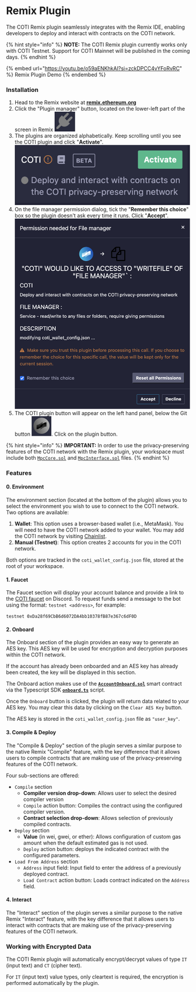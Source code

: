 # Remix Plugin

The COTI Remix plugin seamlessly integrates with the Remix IDE, enabling developers to deploy and interact with contracts on the COTI network.

{% hint style="info" %}
**NOTE:** The COTI Remix plugin currently works only with COTI Testnet. Support for COTI Mainnet will be published in the coming days.
{% endhint %}

{% embed url="https://youtu.be/o59aENKhkAI?si=zckDPCC4vYFoRvRC" %}
Remix Plugin Demo
{% endembed %}

### Installation

1. Head to the Remix website at [**remix.ethereum.org**](https://remix.ethereum.org/)
2. Click the "Plugin manager" button, located on the lower-left part of the screen in Remix <img src="../../.gitbook/assets/image (8).png" alt="" data-size="line">
3. The plugins are organized alphabetically. Keep scrolling until you see the COTI plugin and click "**Activate**".\
   ![](<../../.gitbook/assets/image (10).png>)
4. On the file manager permission dialog, tick the "**Remember this choice**" box so the plugin doesn't ask every time it runs. Click "**Accept**".\
   ![](<../../.gitbook/assets/image (11).png>)
5. The COTI plugin button will appear on the left hand panel, below the Git button <img src="../../.gitbook/assets/image (12).png" alt="" data-size="line">. Click on the plugin button.



{% hint style="info" %}
**IMPORTANT:** In order to use the privacy-preserving features of the COTI network with the Remix plugin, your workspace must include both [`MpcCore.sol`](https://github.com/coti-io/confidentiality-contracts/blob/main/contracts/lib/MpcCore.sol) and [`MpcInterface.sol`](https://github.com/coti-io/confidentiality-contracts/blob/main/contracts/lib/MpcInterface.sol) files.
{% endhint %}

### Features

#### 0. Environment

The environment section (located at the bottom of the plugin) allows you to select the environment you wish to use to connect to the COTI network. Two options are available:

1. **Wallet**: This option uses a browser-based wallet (i.e., MetaMask). You will need to have the COTI network added to your wallet. You may add the COTI network by visiting [Chainlist](https://chainlist.org/chain/13068200).
2. **Manual (Testnet)**: This option creates 2 accounts for you in the COTI network.

Both options are tracked in the `coti_wallet_config.json` file, stored at the root of your workspace.

#### 1. Faucet

The Faucet section will display your account balance and provide a link to the [COTI faucet](https://faucet.coti.io/) on Discord. To request funds send a message to the bot using the format: `testnet <address>`, for example:

```
testnet 0xDa28f69CbB6d6072DA4bb10378fB87e367c6dF0D
```

#### 2. Onboard

The Onboard section of the plugin provides an easy way to generate an AES key. This AES key will be used for encryption and decryption purposes within the COTI network.

If the account has already been onboarded and an AES key has already been created, the key will be displayed in this section.

The Onboard action makes use of the [**`AccountOnboard.sol`**](https://github.com/coti-io/confidentiality-contracts/blob/main/contracts/AccountOnboard/AccountOnboard.sol) smart contract via the Typescript SDK [**`onboard.ts`**](https://github.com/coti-io/coti-sdk-typescript/blob/main/src/account/onboard.ts) script.

Once the `Onboard` button is clicked, the plugin will return data related to your AES key. You may clear this data by clicking on the `Clear AES Key` button.

The AES key is stored in the `coti_wallet_config.json` file as `"user_key"`.

#### 3. Compile & Deploy

The "Compile & Deploy" section of the plugin serves a similar purpose to the native Remix "Compile" feature, with the key difference that it allows users to compile contracts that are making use of the privacy-preserving features of the COTI network.

Four sub-sections are offered:

* `Compile` section
  * **Compiler version drop-down**: Allows user to select the desired compiler version
  * `Compile` action button: Compiles the contract using the configured compiler version.
  * **Contract selection drop-down**: Allows selection of previously compiled contracts.
* `Deploy` section
  * **Value** (in wei, gwei, or ether): Allows configuration of custom gas amount when the default estimated gas is not used.
  * `Deploy` action button: deploys the indicated contract with the configured parameters.
* `Load From Address` section
  * `Address` input field: Input field to enter the address of a previously deployed contract.
  * `Load Contract` action button: Loads contract indicated on the `Address` field.

#### 4. Interact

The "Interact" section of the plugin serves a similar purpose to the native Remix "Interact" feature, with the key difference that it allows users to interact with contracts that are making use of the privacy-preserving features of the COTI network.

### Working with Encrypted Data

The COTI Remix plugin will automatically encrypt/decrypt values of type `IT` (input text) and `CT` (cipher text).

For `IT` (input text) value types, only cleartext is required, the encryption is performed automatically by the plugin.
